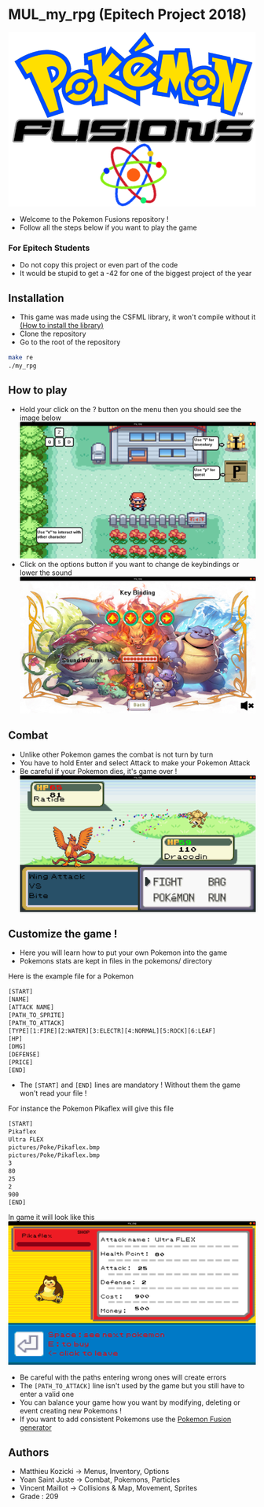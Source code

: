 # MUL_my_rpg (Epitech Project 2018)

![Welcome](https://github.com/yoansj/MUL_my_rpg/blob/master/pictures/logo.png)

* Welcome to the Pokemon Fusions repository !
* Follow all the steps below if you want to play the game

 ### For Epitech Students
* Do not copy this project or even part of the code
* It would be stupid to get a -42 for one of the biggest project of the year

## Installation
* This game was made using the CSFML library, it won't compile without it
[(How to install the library)](https://www.sfml-dev.org/download/csfml/index-fr.php)
* Clone the repository
* Go to the root of the repository
```bash
make re
./my_rpg
```
## How to play

* Hold your click on the ? button on the menu then you should see the image below
![Image](https://github.com/yoansj/MUL_my_rpg/blob/master/gitimages/how_to_play.png)
* Click on the options button if you want to change de keybindings or lower the sound
![Image](https://github.com/yoansj/MUL_my_rpg/blob/master/gitimages/options.png)

## Combat
* Unlike other Pokemon games the combat is not turn by turn
* You have to hold Enter and select Attack to make your Pokemon Attack
* Be careful if your Pokemon dies, it's game over !
![Image](https://github.com/yoansj/MUL_my_rpg/blob/master/gitimages/combat.png)

## Customize the game !
* Here you will learn how to put your own Pokemon into the game
* Pokemons stats are kept in files in the pokemons/ directory

Here is the example file for a Pokemon
```
[START]
[NAME]
[ATTACK NAME]
[PATH_TO_SPRITE]
[PATH_TO_ATTACK]
[TYPE][1:FIRE][2:WATER][3:ELECTR][4:NORMAL][5:ROCK][6:LEAF]
[HP]
[DMG]
[DEFENSE]
[PRICE]
[END]
```
* The ```[START]``` and ```[END]``` lines are mandatory ! Without them the game won't read your file !

For instance the Pokemon Pikaflex will give this file
```
[START]
Pikaflex
Ultra FLEX
pictures/Poke/Pikaflex.bmp
pictures/Poke/Pikaflex.bmp
3
80
25
2
900
[END]
```
In game it will look like this
![Image](https://github.com/yoansj/MUL_my_rpg/blob/master/gitimages/pikaflex.png)

 * Be careful with the paths entering wrong ones will create errors
 * The ```[PATH_TO_ATTACK]``` line isn't used by the game but you still have to enter a valid one
 * You can balance your game how you want by modifying, deleting or event creating new Pokemons !
 * If you want to add consistent Pokemons use the [Pokemon Fusion generator](https://pokemon.alexonsager.net/fr)
 
 ## Authors
 * Matthieu Kozicki -> Menus, Inventory, Options
 * Yoan Saint Juste -> Combat, Pokemons, Particles
 * Vincent Maillot -> Collisions & Map, Movement, Sprites
 * Grade : 209
 
